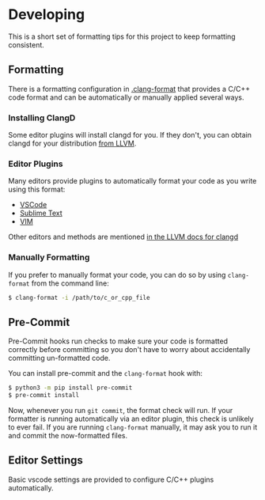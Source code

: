 # Developing

This is a short set of formatting tips for this project to keep formatting consistent.

## Formatting

There is a formatting configuration in [.clang-format](../.clang-format) that provides
a C/C++ code format and can be automatically or manually applied several ways.

### Installing ClangD

Some editor plugins will install clangd for you. If they don't, you can obtain clangd for
your distribution [from LLVM](https://apt.llvm.org/).

### Editor Plugins

Many editors provide plugins to automatically format your code as you write using this
format:

- [VSCode](https://marketplace.visualstudio.com/items?itemName=llvm-vs-code-extensions.vscode-clangd)
- [Sublime Text](https://github.com/sublimelsp/LSP-clangd)
- [VIM](https://github.com/ycm-core/YouCompleteMe)

Other editors and methods are mentioned [in the LLVM docs for clangd](https://releases.llvm.org/9.0.1/tools/clang/tools/extra/docs/clangd/Installation.html)

### Manually Formatting

If you prefer to manually format your code, you can do so by using `clang-format` from
the command line:

```bash
$ clang-format -i /path/to/c_or_cpp_file
```

## Pre-Commit

Pre-Commit hooks run checks to make sure your code is formatted correctly before
committing so you don't have to worry about accidentally committing un-formatted code.

You can install pre-commit and the `clang-format` hook with:

```bash
$ python3 -m pip install pre-commit
$ pre-commit install
```

Now, whenever you run `git commit`, the format check will run. If your formatter is
running automatically via an editor plugin, this check is unlikely to ever fail. If you
are running `clang-format` manually, it may ask you to run it and commit the
now-formatted files.

## Editor Settings

Basic vscode settings are provided to configure C/C++ plugins automatically.